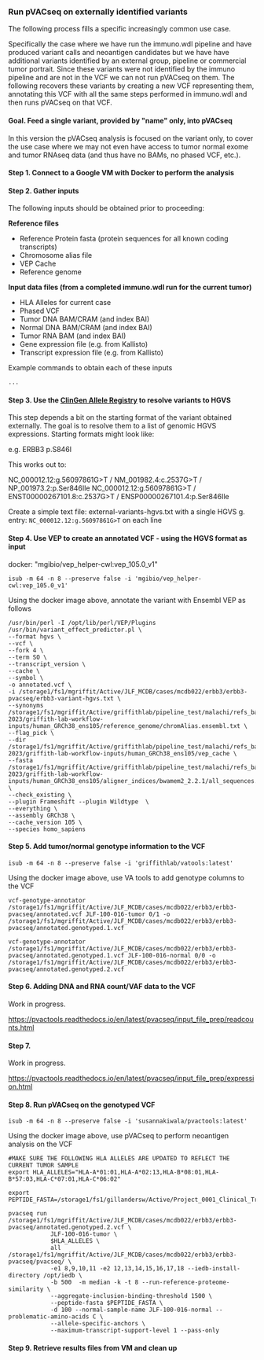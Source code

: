 ### Run pVACseq on externally identified variants

The following process fills a specific increasingly common use case. 

Specifically the case where we have run the immuno.wdl pipeline and have produced variant calls and neoantigen candidates but we have have additional variants identified by an external group, pipeline or commercial tumor portrait. Since these variants were not identified by the immuno pipeline and are not in the VCF we can not run pVACseq on them.  The following recovers these variants by creating a new VCF representing them, annotating this VCF with all the same steps performed in immuno.wdl and then runs pVACseq on that VCF.


#### Goal. Feed a single variant, provided by "name" only, into pVACseq

In this version the pVACseq analysis is focused on the variant only, to cover the use case where we may not even have access to tumor normal exome and tumor RNAseq data (and thus have no BAMs, no phased VCF, etc.).

#### Step 1. Connect to a Google VM with Docker to perform the analysis


#### Step 2. Gather inputs

The following inputs should be obtained prior to proceeding:

**Reference files**
- Reference Protein fasta (protein sequences for all known coding transcripts)
- Chromosome alias file
- VEP Cache
- Reference genome

**Input data files (from a completed immuno.wdl run for the current tumor)**
- HLA Alleles for current case
- Phased VCF
- Tumor DNA BAM/CRAM (and index BAI)
- Normal DNA BAM/CRAM (and index BAI)
- Tumor RNA BAM (and index BAI)
- Gene expression file (e.g. from Kallisto)
- Transcript expression file (e.g. from Kallisto)

Example commands to obtain each of these inputs
```bash
...

```


#### Step 3. Use the [ClinGen Allele Registry](https://reg.clinicalgenome.org/redmine/projects/registry/genboree_registry/landing) to resolve variants to HGVS

This step depends a bit on the starting format of the variant obtained externally.  The goal is to resolve them to a list of genomic HGVS expressions. Starting formats might look like:

e.g. ERBB3 p.S846I

This works out to:

NC_000012.12:g.56097861G>T / NM_001982.4:c.2537G>T / NP_001973.2:p.Ser846Ile
NC_000012.12:g.56097861G>T / ENST00000267101.8:c.2537G>T / ENSP00000267101.4:p.Ser846Ile 

Create a simple text file: external-variants-hgvs.txt with a single HGVS g. entry: `NC_000012.12:g.56097861G>T` on each line

#### Step 4. Use VEP to create an annotated VCF - using the HGVS format as input

docker: "mgibio/vep_helper-cwl:vep_105.0_v1"

`isub -m 64 -n 8 --preserve false -i 'mgibio/vep_helper-cwl:vep_105.0_v1'`

Using the docker image above, annotate the variant with Ensembl VEP as follows

```
/usr/bin/perl -I /opt/lib/perl/VEP/Plugins /usr/bin/variant_effect_predictor.pl \
--format hgvs \
--vcf \
--fork 4 \
--term SO \
--transcript_version \
--cache \
--symbol \
-o annotated.vcf \
-i /storage1/fs1/mgriffit/Active/JLF_MCDB/cases/mcdb022/erbb3/erbb3-pvacseq/erbb3-variant-hgvs.txt \
--synonyms /storage1/fs1/mgriffit/Active/griffithlab/pipeline_test/malachi/refs_backup/May-2023/griffith-lab-workflow-inputs/human_GRCh38_ens105/reference_genome/chromAlias.ensembl.txt \
--flag_pick \
--dir /storage1/fs1/mgriffit/Active/griffithlab/pipeline_test/malachi/refs_backup/May-2023/griffith-lab-workflow-inputs/human_GRCh38_ens105/vep_cache \
--fasta /storage1/fs1/mgriffit/Active/griffithlab/pipeline_test/malachi/refs_backup/May-2023/griffith-lab-workflow-inputs/human_GRCh38_ens105/aligner_indices/bwamem2_2.2.1/all_sequences.fa \
--check_existing \
--plugin Frameshift --plugin Wildtype  \
--everything \
--assembly GRCh38 \
--cache_version 105 \
--species homo_sapiens
```

#### Step 5. Add tumor/normal genotype information to the VCF

`isub -m 64 -n 8 --preserve false -i 'griffithlab/vatools:latest'`

Using the docker image above, use VA tools to add genotype columns to the VCF

```
vcf-genotype-annotator /storage1/fs1/mgriffit/Active/JLF_MCDB/cases/mcdb022/erbb3/erbb3-pvacseq/annotated.vcf JLF-100-016-tumor 0/1 -o /storage1/fs1/mgriffit/Active/JLF_MCDB/cases/mcdb022/erbb3/erbb3-pvacseq/annotated.genotyped.1.vcf

vcf-genotype-annotator /storage1/fs1/mgriffit/Active/JLF_MCDB/cases/mcdb022/erbb3/erbb3-pvacseq/annotated.genotyped.1.vcf JLF-100-016-normal 0/0 -o /storage1/fs1/mgriffit/Active/JLF_MCDB/cases/mcdb022/erbb3/erbb3-pvacseq/annotated.genotyped.2.vcf
```

#### Step 6. Adding DNA and RNA count/VAF data to the VCF

Work in progress. 

https://pvactools.readthedocs.io/en/latest/pvacseq/input_file_prep/readcounts.html


#### Step 7.

Work in progress.

https://pvactools.readthedocs.io/en/latest/pvacseq/input_file_prep/expression.html


#### Step 8. Run pVACseq on the genotyped VCF

`isub -m 64 -n 8 --preserve false -i 'susannakiwala/pvactools:latest'`

Using the docker image above, use pVACseq to perform neoantigen analysis on the VCF

```
#MAKE SURE THE FOLLOWING HLA ALLELES ARE UPDATED TO REFLECT THE CURRENT TUMOR SAMPLE
export HLA_ALLELES="HLA-A*01:01,HLA-A*02:13,HLA-B*08:01,HLA-B*57:03,HLA-C*07:01,HLA-C*06:02"

export PEPTIDE_FASTA=/storage1/fs1/gillandersw/Active/Project_0001_Clinical_Trials/annotation_files_for_review/Homo_sapiens.GRCh38.pep.all.fa.gz

pvacseq run /storage1/fs1/mgriffit/Active/JLF_MCDB/cases/mcdb022/erbb3/erbb3-pvacseq/annotated.genotyped.2.vcf \
            JLF-100-016-tumor \
            $HLA_ALLELES \
            all /storage1/fs1/mgriffit/Active/JLF_MCDB/cases/mcdb022/erbb3/erbb3-pvacseq/pvacseq/ \
            -e1 8,9,10,11 -e2 12,13,14,15,16,17,18 --iedb-install-directory /opt/iedb \
            -b 500  -m median -k -t 8 --run-reference-proteome-similarity \
            --aggregate-inclusion-binding-threshold 1500 \
            --peptide-fasta $PEPTIDE_FASTA \
            -d 100 --normal-sample-name JLF-100-016-normal --problematic-amino-acids C \
            --allele-specific-anchors \
            --maximum-transcript-support-level 1 --pass-only 

```


#### Step 9. Retrieve results files from VM and clean up



